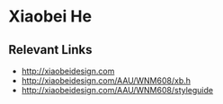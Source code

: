 # Xiaobei He

## Relevant Links
- http://xiaobeidesign.com
- http://xiaobeidesign.com/AAU/WNM608/xb.h
- http://xiaobeidesign.com/AAU/WNM608/styleguide
